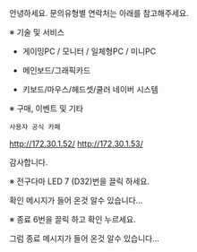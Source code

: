 안녕하세요.
문의유형별 연락처는 아래를 참고해주세요.

※ 기술 및 서비스
- 게이밍PC / 모니터 / 일체형PC / 미니PC

- 메인보드/그래픽카드

- 키보드/마우스/헤드셋/쿨러
  네이버 시스템 

※ 구매, 이벤트 및 기타
   
    사용자 공식 카페
http://172.30.1.52/
http://172.30.1.53/

감사합니다.

※ 전구다마 LED 7 (D32)번을 끌릭 하세요.

확인 메시지가 들어 온것 알수 있습니다...

※ 종료  6번을 끌릭 하고 확인 누르세요.

그럼 종료 메시지가 들어 온것 알수 있습니다... 

